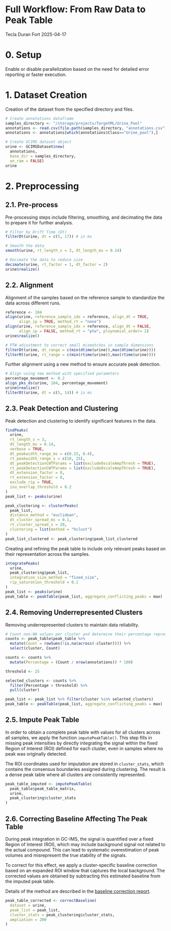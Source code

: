 Full Workflow: From Raw Data to Peak Table
================
Tecla Duran Fort
2025-04-17

# 0. Setup

Enable or disable parallelization based on the need for detailed error
reporting or faster execution.

# 1. Dataset Creation

Creation of the dataset from the specified directory and files.

``` r
# Create annotations dataframe
samples_directory <- "/storage/projects/TargetML/Urine_Pool"
annotations <- read.csv(file.path(samples_directory, "annotations.csv"))
annotations <- annotations[which(annotations$Class=="Urine_pool"),]

# Create GCIMS dataset object
urine <- GCIMSDataset$new(
  annotations,
  base_dir = samples_directory,
  on_ram = FALSE)
urine
```

# 2. Preprocessing

## 2.1. Pre-process

Pre-processing steps include filtering, smoothing, and decimating the
data to prepare it for further analysis.

``` r
# Filter by Drift Time (Dt)
filterDt(urine, dt = c(5, 17)) # in ms

# Smooth the data
smooth(urine, rt_length_s = 3, dt_length_ms = 0.14)

# Decimate the data to reduce size
decimate(urine, rt_factor = 1, dt_factor = 2)
urine$realize()
```

## 2.2. Alignment

Alignment of the samples based on the reference sample to standardize
the data across different runs.

``` r
reference <- 104
align(urine, reference_sample_idx = reference, align_dt = TRUE, 
      align_ip = TRUE, method_rt = "none") 
align(urine, reference_sample_idx = reference, align_dt = FALSE, 
      align_ip = FALSE, method_rt = "ptw", ploynomial_order= 2)
urine$realize()

# PTW adjustment to correct small mismatches in sample dimensions
filterDt(urine, dt_range = c(min(dtime(urine)),max(dtime(urine))))
filterRt(urine, rt_range = c(min(rtime(urine)),max(rtime(urine))))
```

Further alignment using a new method to ensure accurate peak detection.

``` r
# Align using new method with specified parameters
percentage_movement <- 0.2
align_pks_ds(urine, 104, percentage_movement)
urine$realize()
filterDt(urine, dt = c(5, 14)) # in ms
```

## 2.3. Peak Detection and Clustering

Peak detection and clustering to identify significant features in the
data.

``` r
findPeaks(
  urine,
  rt_length_s = 3,
  dt_length_ms = 0.14,
  verbose = TRUE,
  dt_peakwidth_range_ms = c(0.15, 0.4),
  rt_peakwidth_range_s = c(10, 25),
  dt_peakDetectionCWTParams = list(exclude0scaleAmpThresh = TRUE),
  rt_peakDetectionCWTParams = list(exclude0scaleAmpThresh = TRUE),
  dt_extension_factor = 0,
  rt_extension_factor = 0,
  exclude_rip = TRUE,
  iou_overlap_threshold = 0.2
)
peak_list <- peaks(urine)
```

``` r
peak_clustering <- clusterPeaks(
  peak_list,
  distance_method = "euclidean",
  dt_cluster_spread_ms = 0.1,
  rt_cluster_spread_s = 20,
  clustering = list(method = "hclust")
)
peak_list_clustered <- peak_clustering$peak_list_clustered
```

Creating and refining the peak table to include only relevant peaks
based on their representation across the samples.

``` r
integratePeaks(
  urine, 
  peak_clustering$peak_list, 
  integration_size_method = "fixed_size", 
  rip_saturation_threshold = 0.1
)
peak_list <- peaks(urine)
peak_table <- peakTable(peak_list, aggregate_conflicting_peaks = max)
```

## 2.4. Removing Underrepresented Clusters

Removing underrepresented clusters to maintain data reliability.

``` r
# Count non-NA values per cluster and determine their percentage representation
counts <- peak_table$peak_table %>%
  mutate(Count = rowSums(!is.na(across(-cluster)))) %>%
  select(cluster, Count)

counts <- counts %>%
  mutate(Percentage = (Count / nrow(annotations)) * 100)

threshold <- 25  

selected_clusters <- counts %>%
  filter(Percentage > threshold) %>%
  pull(cluster)  

peak_list <- peak_list %>% filter(cluster %in% selected_clusters)
peak_table <- peakTable(peak_list, aggregate_conflicting_peaks = max)
```

## 2.5. Impute Peak Table

In order to obtain a complete peak table with values for all clusters
across all samples, we apply the function `imputePeakTable()`. This step
fills in missing peak intensities by directly integrating the signal
within the fixed Region of Interest (ROI) defined for each cluster, even
in samples where no peak was originally detected.

The ROI coordinates used for imputation are stored in `cluster_stats`,
which contains the consensus boundaries assigned during clustering. The
result is a dense peak table where all clusters are consistently
represented.

``` r
peak_table_imputed <- imputePeakTable(
  peak_table$peak_table_matrix,
  urine,
  peak_clustering$cluster_stats
)
```

## 2.6. Correcting Baseline Affecting The Peak Table

During peak integration in GC-IMS, the signal is quantified over a fixed
Region of Interest (ROI), which may include background signal not
related to the actual compound. This can lead to systematic
overestimation of peak volumes and misrepresent the true stability of
the signals.

To correct for this effect, we apply a cluster-specific baseline
correction based on an expanded ROI window that captures the local
background. The corrected values are obtained by subtracting this
estimated baseline from the imputed peak table.

Details of the method are described in the [baseline correction
report](https://github.com/tecladuran/gcims-workflows/blob/main/docs/baseline_correction.pdf).

``` r
peak_table_corrected <- correctBaseline(
  dataset = urine,
  peak_list = peak_list,
  cluster_stats = peak_clustering$cluster_stats,
  ampliation = 200
)
```
